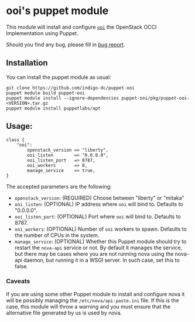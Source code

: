 # ooi's puppet module

This module will install and configure [`ooi`][ooi] the OpenStack OCCI
Implementation using Puppet.

[ooi]: http://launchad.net/ooi

Should you find any bug, please fill in [bug report](http://bugs.launchpad.net/ooi).

## Installation

You can install the puppet module as usual:

    git clone https://github.com/indigo-dc/puppet-ooi
    puppet module build puppet-ooi
    puppet module install --ignore-dependencies puppet-ooi/pkg/puppet-ooi-<VERSION>.tar.gz
    puppet module install puppetlabs/apt

## Usage:

    class {
        "ooi":
            openstack_version => "liberty",
            ooi_listen        => "0.0.0.0",
            ooi_listen_port   => 8787,
            ooi_workers       => 8,
            manage_service    => true,
    }

The accepted parameters are the following:

* `openstack_version`: (REQUIRED) Choose between "liberty" or "mitaka"
* `ooi_listen`: (OPTIONAL) IP address where `ooi` will bind to. Defaults to "0.0.0.0".
* `ooi_listen_port`: (OPTIONAL) Port where `ooi` will bind to. Defaults to 8787.
* `ooi_workers`: (OPTIONAL) Number of `ooi` workers to spawn. Defaults to the
  number of CPUs in the system.
* `manage_service`: (OPTIONAL) Whether this Puppet module should try to restart
  the `nova-api` service or not. By default it manages the service, but there
  may be cases where you are not running nova using the nova-api daemon, but
  running it in a WSGI server. In such case, set this to false.

### Caveats

If you are using some other Puppet module to install and configure nova it will
be possibly managing the `/etc/nova/api-paste.ini` file. If this is the case,
this module will throw a warning and you must ensure that the alternative file
generated by us is used by nova.
